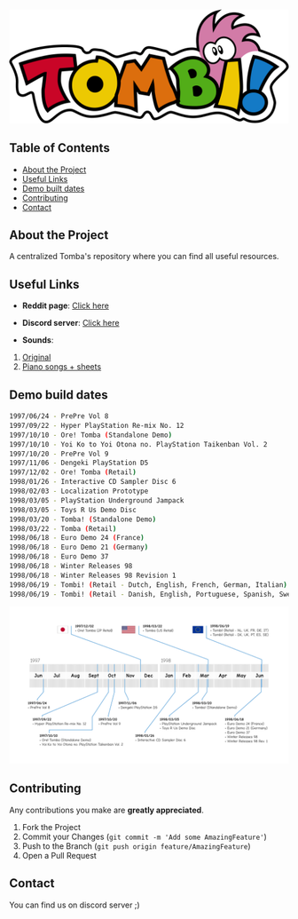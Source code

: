 <!-- PROJECT LOGO -->
<br />
<p align="center">
  <a href="#">
	<!-- <img src="TombArt/logo.png" alt="Logo" width="80" height="80"> -->
	<img src="TombArt/logo.png" alt="Logo">
  </a>
</p>

## Table of Contents
* [About the Project](#about-the-project)
* [Useful Links](#useful-links)
* [Demo built dates](#demo-built-dates)
* [Contributing](#contributing)
* [Contact](#contact)


## About the Project
A centralized Tomba's repository where you can find all useful resources.


## Useful Links
* **Reddit page**: [Click here](https://www.reddit.com/r/TombaClub/comments/9y5u3o/tombi_tomba_romhacking_general/?utm_medium=android_app&utm_source=share)

* **Discord server**: [Click here](https://discord.gg/xCWRzftf)

* **Sounds**:
1. [Original](https://goo.gl/HmwUEd)
2. [Piano songs + sheets](https://github.com/mrlovre/tomba2piano)


## Demo build dates
```sh
1997/06/24 - PrePre Vol 8
1997/09/22 - Hyper PlayStation Re-mix No. 12
1997/10/10 - Ore! Tomba (Standalone Demo)
1997/10/10 - Yoi Ko to Yoi Otona no. PlayStation Taikenban Vol. 2
1997/10/20 - PrePre Vol 9
1997/11/06 - Dengeki PlayStation D5
1997/12/02 - Ore! Tomba (Retail)
1998/01/26 - Interactive CD Sampler Disc 6
1998/02/03 - Localization Prototype
1998/03/05 - PlayStation Underground Jampack
1998/03/05 - Toys R Us Demo Disc
1998/03/20 - Tomba! (Standalone Demo)
1998/03/22 - Tomba (Retail)
1998/06/18 - Euro Demo 24 (France)
1998/06/18 - Euro Demo 21 (Germany)
1998/06/18 - Euro Demo 37
1998/06/18 - Winter Releases 98
1998/06/18 - Winter Releases 98 Revision 1
1998/06/19 - Tombi! (Retail - Dutch, English, French, German, Italian)
1998/06/19 - Tombi! (Retail - Danish, English, Portuguese, Spanish, Swedish)
```
<p align="left">
  <a href="#">
	<img src="TombArt/releases_map.png" alt="map">
  </a>
</p>

## Contributing
Any contributions you make are **greatly appreciated**.

1. Fork the Project
2. Commit your Changes (`git commit -m 'Add some AmazingFeature'`)
3. Push to the Branch (`git push origin feature/AmazingFeature`)
4. Open a Pull Request


## Contact
You can find us on discord server ;)
